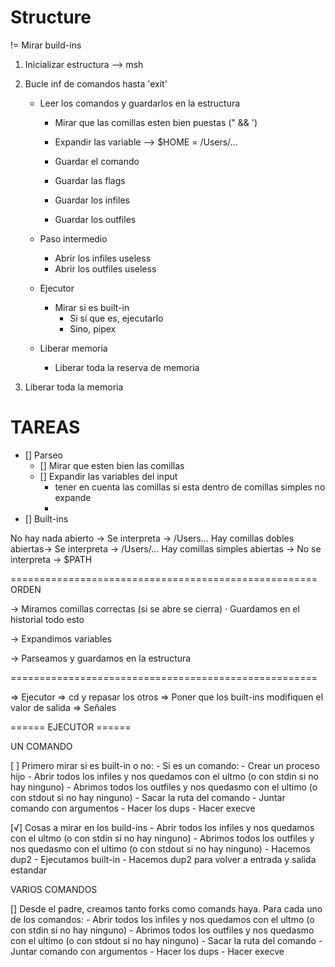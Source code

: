 # Structure

!= Mirar build-ins

1. Inicializar estructura --> msh

2. Bucle inf de comandos hasta 'exit'
	- Leer los comandos y guardarlos en la estructura
		- Mirar que las comillas esten bien puestas (" && ')

		- Expandir las variable --> $HOME = /Users/...

		- Guardar el comando
		- Guardar las flags
		- Guardar los infiles
		- Guardar los outfiles

	- Paso intermedio
		- Abrir los infiles useless
		- Abrir los outfiles useless

	- Ejecutor
		- Mirar si es built-in
			- Si sí que es, ejecutarlo
			- Sino, pipex

	- Liberar memoria
		- Liberar toda la reserva de memoria

3. Liberar toda la memoria

# TAREAS
- [] Parseo<br>
	- [] Mirar que esten bien las comillas
	- [] Expandir las variables del input
		- tener en cuenta las comillas si esta dentro de comillas simples no expande
		- 
- [] Built-ins



No hay nada abierto ->			     Se interpreta ->     /Users…
Hay comillas dobles abiertas->    Se interpreta ->      /Users/…
Hay comillas simples abiertas -> No se interpreta -> $PATH

=====================================================
					ORDEN

-> Miramos comillas correctas (si se abre se cierra)
	· Guardamos en el historial todo esto

-> Expandimos variables

-> Parseamos y guardamos en la estructura

=====================================================

=> Ejecutor
=> cd y repasar los otros
=> Poner que los built-ins modifiquen el valor de salida
=> Señales


====== EJECUTOR ======

UN COMANDO

[ ] Primero mirar si es built-in o no:
	- Si es un comando:
		- Crear un proceso hijo
		- Abrir todos los infiles y nos quedamos con el ultmo (o con stdin si no hay ninguno)
		- Abrimos todos los outfiles y nos quedasmo con el ultimo (o con stdout si no hay ninguno)
		- Sacar la ruta del comando
		- Juntar comando con argumentos
		- Hacer los dups
		- Hacer execve

[√] Cosas a mirar en los build-ins
	- Abrir todos los infiles y nos quedamos con el ultmo (o con stdin si no hay ninguno)
	- Abrimos todos los outfiles y nos quedasmo con el ultimo (o con stdout si no hay ninguno)
	- Hacemos dup2
	- Ejecutamos built-in
	- Hacemos dup2 para volver a entrada y salida estandar

VARIOS COMANDOS

[] Desde el padre, creamos tanto forks como comands haya. Para cada uno de los comandos:
	- Abrir todos los infiles y nos quedamos con el ultmo (o con stdin si no hay ninguno)
	- Abrimos todos los outfiles y nos quedasmo con el ultimo (o con stdout si no hay ninguno)
	- Sacar la ruta del comando
	- Juntar comando con argumentos
	- Hacer los dups
	- Hacer execve


































